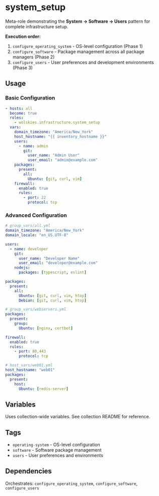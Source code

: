 # system_setup

Meta-role demonstrating the **System → Software → Users** pattern for complete infrastructure setup.

**Execution order:**
1. `configure_operating_system` - OS-level configuration (Phase 1)
2. `configure_software` - Package management across all package managers (Phase 2)
3. `configure_users` - User preferences and development environments (Phase 3)

## Usage

### Basic Configuration
```yaml
- hosts: all
  become: true
  roles:
    - wolskies.infrastructure.system_setup
  vars:
    domain_timezone: "America/New_York"
    host_hostname: "{{ inventory_hostname }}"
    users:
      - name: admin
        git:
          user_name: "Admin User"
          user_email: "admin@example.com"
    packages:
      present:
        all:
          Ubuntu: [git, curl, vim]
    firewall:
      enabled: true
      rules:
        - port: 22
          protocol: tcp
```

### Advanced Configuration
```yaml
# group_vars/all.yml
domain_timezone: "America/New_York"
domain_locale: "en_US.UTF-8"

users:
  - name: developer
    git:
      user_name: "Developer Name"
      user_email: "developer@example.com"
    nodejs:
      packages: [typescript, eslint]

packages:
  present:
    all:
      Ubuntu: [git, curl, vim, htop]
      Debian: [git, curl, vim, htop]

# group_vars/webservers.yml
packages:
  present:
    group:
      Ubuntu: [nginx, certbot]

firewall:
  enabled: true
  rules:
    - port: 80,443
      protocol: tcp

# host_vars/web01.yml
host_hostname: "web01"
packages:
  present:
    host:
      Ubuntu: [redis-server]
```

## Variables

Uses collection-wide variables. See collection README for reference.

## Tags

- `operating-system` - OS-level configuration
- `software` - Software package management
- `users` - User preferences and environments

## Dependencies

Orchestrates: `configure_operating_system`, `configure_software`, `configure_users`
